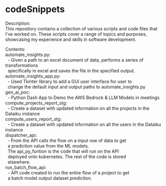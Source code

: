 # codeSnippets  
  
Description:  
This repository contains a collection of various scripts and code files that I've worked on. These scripts cover a range of topics and purposes, showcasing my experience and skills in software development.  
  
Contents:  
automate_insights.py:  
&nbsp; - Given a path to an excel document of data, performs a series of transformations  
&nbsp; specifically in excel and saves the file in the specified output.  
automate_insights_app.py:  
&nbsp; - Used Tkinter library to add a GUI user interface for user to  
&nbsp; change the default input and output paths to automate_insights.py  
gen_ai_poc:  
&nbsp; - Python Dash App to Demo the AWS Bedrock & LLM Models in meetings  
compute_projects_report_stg:  
&nbsp; - Create a dataset with updated information on all the projects in the Dataiku instance  
compute_users_report_stg:  
&nbsp; - Create a dataset with updated information on all the users in the Dataiku instance  
dispatcher_api:  
&nbsp; - From the API calls the flow on a input row of data to get  
&nbsp; a prediction value from the ML models.  
&nbsp; The api_py_funtion is the code that will run on the API  
&nbsp; deployed onto kubernetes.  The rest of the code is stored  
&nbsp; elsewhere.  
run_batch_flow_api:  
&nbsp; - API code created to run the entire flow of a project to get  
&nbsp; a batch model output dataset prediciton.  
